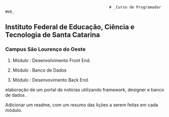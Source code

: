                                                   # _Curso de Programador Web_ 
                                                  
## Instituto Federal de Educação, Ciência e Tecnologia de Santa Catarina 

### Campus São Lourenço do Oeste 

1. Módulo : Desenvolvimento Front End.

2. Módulo  : Banco de Dados 

3. Módulo :  Desenvovimento Back End.


elaboração de um portal de noticias utilizando framework, designer e banco de dados .

Adicionar um readme, com um resumo das lições a serem feitas em cada módulo.
